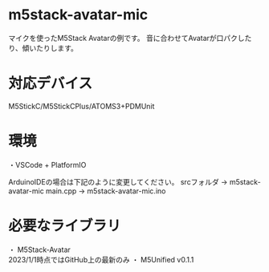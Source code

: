 # m5stack-avatar-mic
マイクを使ったM5Stack Avatarの例です。
音に合わせてAvatarが口パクしたり、傾いたりします。

# 対応デバイス

M5StickC/M5StickCPlus/ATOMS3+PDMUnit

# 環境

・VSCode + PlatformIO

ArduinoIDEの場合は下記のように変更してください。
srcフォルダ -> m5stack-avatar-mic
main.cpp -> m5stack-avatar-mic.ino

# 必要なライブラリ

・ M5Stack-Avatar<br>2023/1/1時点ではGitHub上の最新のみ
・ M5Unified v0.1.1


